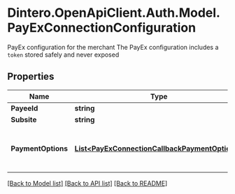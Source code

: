 # Dintero.OpenApiClient.Auth.Model.PayExConnectionConfiguration
PayEx configuration for the merchant  The PayEx configuration includes a `token` stored safely and never exposed 

## Properties

Name | Type | Description | Notes
------------ | ------------- | ------------- | -------------
**PayeeId** | **string** |  | [optional] 
**Subsite** | **string** |  | [optional] 
**PaymentOptions** | [**List&lt;PayExConnectionCallbackPaymentOptions&gt;**](PayExConnectionCallbackPaymentOptions.md) | Payment options to enable for this connection  | [optional] 

[[Back to Model list]](../README.md#documentation-for-models) [[Back to API list]](../README.md#documentation-for-api-endpoints) [[Back to README]](../README.md)

